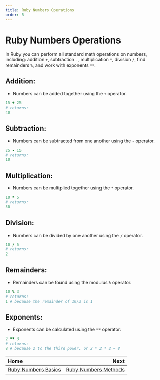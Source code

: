 ```yaml
---
title: Ruby Numbers Operations
order: 5
---
```

# Ruby Numbers Operations

In Ruby you can perform all standard math operations on numbers, including: addition `+`, subtraction `-`, multiplication `*`, division `/`, find remainders `%`, and work with exponents `**`.

## Addition:

- Numbers can be added together using the `+` operator.

```ruby
15 + 25
# returns:
40
```

## Subtraction:

- Numbers can be subtracted from one another using the `-` operator.

```ruby
25 - 15
# returns:
10
```

## Multiplication:

- Numbers can be multiplied together using the `*` operator.

```ruby
10 * 5
# returns:
50
```

## Division:

- Numbers can be divided by one another using the `/` operator.

```ruby
10 / 5
# returns:
2
```

## Remainders:

- Remainders can be found using the modulus `%` operator.

```ruby
10 % 3
# returns:
1 # because the remainder of 10/3 is 1
```

## Exponents:

- Exponents can be calculated using the `**` operator.

```ruby
2 ** 3
# returns:
8 # because 2 to the third power, or 2 * 2 * 2 = 8
```

| Home | Next |
| :---          |          ---: |
| [Ruby Numbers Basics](Ruby-Numbers) | [Ruby Numbers Methods](Ruby-Numbers-Methods)    |
